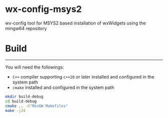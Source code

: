 # wx-config-msys2

wx-config tool for MSYS2 based installation of wxWidgets using the mingw64 repository

# Build
---

You will need the followings:

- `C++` compiler supporting `c++20` or later installed and configured in the system path
- `cmake` installed and configured in the system path

```bash
mkdir build-debug
cd build-debug
cmake .. -G"MinGW Makefiles"
make -j24
```

